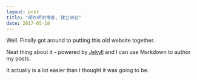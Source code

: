 ```yaml
---
layout: post
title: "胡东明的博客, 建立网站"
date: 2017-05-18
---
```


Well. Finally got around to putting this old website together. 

Neat thing about it - powered by [Jekyll](http://jekyllrb.com) and I can use Markdown to author my posts. 

It actually is a lot easier than I thought it was going to be.
